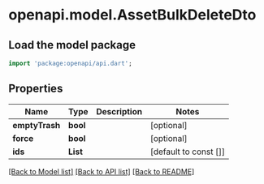 # openapi.model.AssetBulkDeleteDto

## Load the model package
```dart
import 'package:openapi/api.dart';
```

## Properties
Name | Type | Description | Notes
------------ | ------------- | ------------- | -------------
**emptyTrash** | **bool** |  | [optional] 
**force** | **bool** |  | [optional] 
**ids** | **List<String>** |  | [default to const []]

[[Back to Model list]](../README.md#documentation-for-models) [[Back to API list]](../README.md#documentation-for-api-endpoints) [[Back to README]](../README.md)


